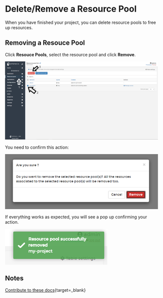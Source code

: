# Delete/Remove a Resource Pool

When you have finished your project, you can delete resource pools to free up resources.

## Removing a Resouce Pool

Click <b>Resouce Pools</b>, select the resource pool and click <b>Remove</b>.

![resource](assets/delete-1.png)

You need to confirm this action:

![resource](assets/delete-2.png)

If everything works as expected, you will see a pop up confirming your action.

![resource](assets/delete-3.png)

## Notes

[Contribute to these docs](https://github.com/portainer/portainer-docs/blob/master/contributing.md){target=_blank}